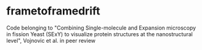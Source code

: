 # frametoframedrift
Code belonging to "Combining Single-molecule and Expansion microscopy in fission Yeast (SExY) to visualize protein structures at the nanostructural level", Vojnovic et al. in peer review 
